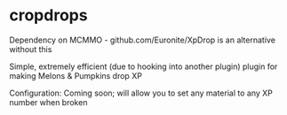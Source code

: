 # cropdrops

Dependency on MCMMO - github.com/Euronite/XpDrop is an alternative without this

Simple, extremely efficient (due to hooking into another plugin) plugin for making Melons & Pumpkins drop XP

Configuration:
Coming soon; will allow you to set any material to any XP number when broken
